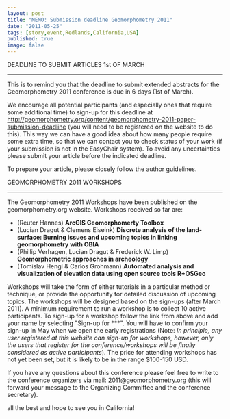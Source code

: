 ```yaml
---
layout: post
title: "MEMO: Submission deadline Geomorphometry 2011"
date: "2011-05-25"
tags: [story,event,Redlands,California,USA]
published: true
image: false
---
```


DEADLINE TO SUBMIT ARTICLES 1st OF MARCH

* * *

This is to remind you that the deadline to submit extended abstracts for the Geomorphometry 2011 conference is due in 6 days (1st of March).

We encourage all potential participants (and especially ones that require some additional time) to sign-up for this deadline at http://geomorphometry.org/content/geomorphometry-2011-paper-submission-deadline (you will need to be registered on the website to do this). This way we can have a good idea about how many people require some extra time, so that we can contact you to check status of your work (if your submission is not in the EasyChair system). To avoid any uncertainties please submit your article before the indicated deadline.

To prepare your article, please closely follow the author guidelines.

GEOMORPHOMETRY 2011 WORKSHOPS

* * *

The Geomorphometry 2011 Workshops have been published on the geomorphometry.org website. Workshops received so far are:

- (Reuter Hannes) **ArcGIS Geomorphomerty Toolbox**
- (Lucian Dragut & Clemens Eiseink) **Discrete analysis of the land-surface: Burning issues and upcoming topics in linking geomorphometry with OBIA**
- (Phillip Verhagen, Lucian Dragut & Frederick W. Limp) **Geomorphometric approaches in archeology**
- (Tomislav Hengl & Carlos Grohmann) **Automated analysis and visualization of elevation data using open source tools R+OSGeo**

Workshops will take the form of either tutorials in a particular method or technique, or provide the opportunity for detailed discussion of upcoming topics. The workshops will be designed based on the sign-ups (after March 2011). A minimum requirement to run a workshop is to collect 10 active participants. To sign-up for a workshop follow the link from above and add your name by selecting "Sign-up for \*\*\*". You will have to confirm your sign-up in May when we open the early registrations (Note: _In principle, any user registered at this website can sign-up for workshops, however, only the users that register for the conference/workshops will be finally considered as active participants_). The price for attending workshops has not yet been set, but it is likely to be in the range $100-150 USD.

If you have any questions about this conference please feel free to write to the conference organizers via mail: [2011@geomorphometry.org](mailto:2011@geomorphometry.org) (this will forward your message to the Organizing Committee and the conference secretary).

all the best and hope to see you in California!
